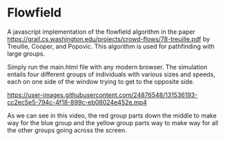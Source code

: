 # Flowfield
A javascript implementation of the flowfield algorithm in the paper https://grail.cs.washington.edu/projects/crowd-flows/78-treuille.pdf by Treuille, Cooper, and Popovic. This algorithm is used for pathfinding with large groups. 
 
Simply run the main.html file with any modern browser. 
The simulation entails four different groups of individuals with various sizes and speeds, each on one side of the window trying to get to the opposite side.


https://user-images.githubusercontent.com/24876548/131536193-cc2ec5e5-794c-4f18-899c-eb08024e452e.mp4


As we can see in this video, the red group parts down the middle to make way for the blue group and the yellow group parts way to make way for all the other groups going across the screen.
